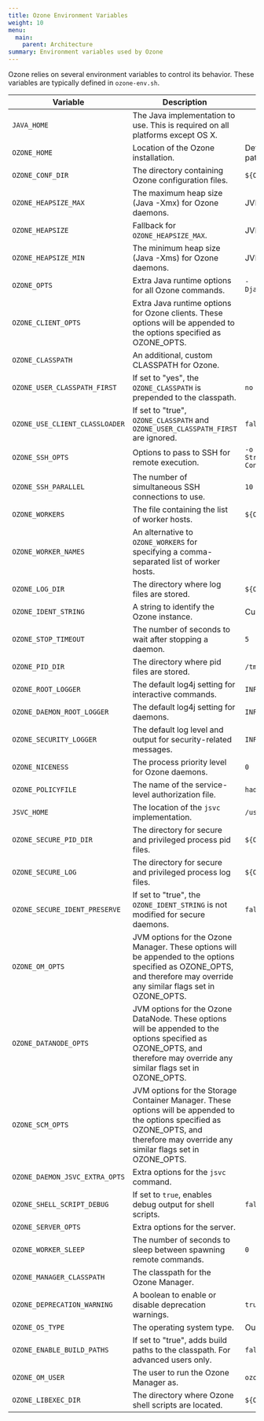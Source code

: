 ```yaml
---
title: Ozone Environment Variables
weight: 10
menu:
  main:
    parent: Architecture
summary: Environment variables used by Ozone
---
```

<!---
  Licensed to the Apache Software Foundation (ASF) under one or more
  contributor license agreements.  See the NOTICE file distributed with
  this work for additional information regarding copyright ownership.
  The ASF licenses this file to You under the Apache License, Version 2.0
  (the "License"); you may not use this file except in compliance with
  the License.  You may obtain a copy of the License at

      http://www.apache.org/licenses/LICENSE-2.0

  Unless required by applicable law or agreed to in writing, software
  distributed under the License is distributed on an "AS IS" BASIS,
  WITHOUT WARRANTIES OR CONDITIONS OF ANY KIND, either express or implied.
  See the License for the specific language governing permissions and
  limitations under the License.
-->

Ozone relies on several environment variables to control its behavior. These variables are typically defined in `ozone-env.sh`.

| Variable | Description | Default Value |
| --- | --- | --- |
| `JAVA_HOME` | The Java implementation to use. This is required on all platforms except OS X. | |
| `OZONE_HOME` | Location of the Ozone installation. | Determined by the execution path. |
| `OZONE_CONF_DIR` | The directory containing Ozone configuration files. | `${OZONE_HOME}/etc/hadoop` |
| `OZONE_HEAPSIZE_MAX` | The maximum heap size (Java -Xmx) for Ozone daemons. | JVM default |
| `OZONE_HEAPSIZE` | Fallback for `OZONE_HEAPSIZE_MAX`. | JVM default |
| `OZONE_HEAPSIZE_MIN` | The minimum heap size (Java -Xms) for Ozone daemons. | JVM default |
| `OZONE_OPTS` | Extra Java runtime options for all Ozone commands. | `-Djava.net.preferIPv4Stack=true` |
| `OZONE_CLIENT_OPTS` | Extra Java runtime options for Ozone clients. These options will be appended to the options specified as OZONE_OPTS. | |
| `OZONE_CLASSPATH` | An additional, custom CLASSPATH for Ozone. | |
| `OZONE_USER_CLASSPATH_FIRST` | If set to "yes", the `OZONE_CLASSPATH` is prepended to the classpath. | `no` |
| `OZONE_USE_CLIENT_CLASSLOADER` | If set to "true", `OZONE_CLASSPATH` and `OZONE_USER_CLASSPATH_FIRST` are ignored. | `false` |
| `OZONE_SSH_OPTS` | Options to pass to SSH for remote execution. | `-o BatchMode=yes -o StrictHostKeyChecking=no -o ConnectTimeout=10s` |
| `OZONE_SSH_PARALLEL` | The number of simultaneous SSH connections to use. | `10` |
| `OZONE_WORKERS` | The file containing the list of worker hosts. | `${OZONE_CONF_DIR}/workers` |
| `OZONE_WORKER_NAMES` | An alternative to `OZONE_WORKERS` for specifying a comma-separated list of worker hosts. | |
| `OZONE_LOG_DIR` | The directory where log files are stored. | `${OZONE_HOME}/logs` |
| `OZONE_IDENT_STRING` | A string to identify the Ozone instance. | Current user |
| `OZONE_STOP_TIMEOUT` | The number of seconds to wait after stopping a daemon. | `5` |
| `OZONE_PID_DIR` | The directory where pid files are stored. | `/tmp` |
| `OZONE_ROOT_LOGGER` | The default log4j setting for interactive commands. | `INFO,console` |
| `OZONE_DAEMON_ROOT_LOGGER` | The default log4j setting for daemons. | `INFO,RFA` |
| `OZONE_SECURITY_LOGGER` | The default log level and output for security-related messages. | `INFO,NullAppender` |
| `OZONE_NICENESS` | The process priority level for Ozone daemons. | `0` |
| `OZONE_POLICYFILE` | The name of the service-level authorization file. | `hadoop-policy.xml` |
| `JSVC_HOME` | The location of the `jsvc` implementation. | `/usr/bin` |
| `OZONE_SECURE_PID_DIR` | The directory for secure and privileged process pid files. | `${OZONE_PID_DIR}` |
| `OZONE_SECURE_LOG` | The directory for secure and privileged process log files. | `${OZONE_LOG_DIR}` |
| `OZONE_SECURE_IDENT_PRESERVE` | If set to "true", the `OZONE_IDENT_STRING` is not modified for secure daemons. | `false` |
| `OZONE_OM_OPTS` | JVM options for the Ozone Manager. These options will be appended to the options specified as OZONE_OPTS, and therefore may override any similar flags set in OZONE_OPTS. | |
| `OZONE_DATANODE_OPTS` | JVM options for the Ozone DataNode. These options will be appended to the options specified as OZONE_OPTS, and therefore may override any similar flags set in OZONE_OPTS. | |
| `OZONE_SCM_OPTS` | JVM options for the Storage Container Manager. These options will be appended to the options specified as OZONE_OPTS, and therefore may override any similar flags set in OZONE_OPTS. | |
| `OZONE_DAEMON_JSVC_EXTRA_OPTS` | Extra options for the `jsvc` command. | |
| `OZONE_SHELL_SCRIPT_DEBUG` | If set to `true`, enables debug output for shell scripts. | `false` |
| `OZONE_SERVER_OPTS` | Extra options for the server. | |
| `OZONE_WORKER_SLEEP` | The number of seconds to sleep between spawning remote commands. | `0` |
| `OZONE_MANAGER_CLASSPATH` | The classpath for the Ozone Manager. | |
| `OZONE_DEPRECATION_WARNING` | A boolean to enable or disable deprecation warnings. | `true` |
| `OZONE_OS_TYPE` | The operating system type. | Output of `uname -s` |
| `OZONE_ENABLE_BUILD_PATHS` | If set to "true", adds build paths to the classpath. For advanced users only. | `false` |
| `OZONE_OM_USER` | The user to run the Ozone Manager as. | `ozone` |
| `OZONE_LIBEXEC_DIR` | The directory where Ozone shell scripts are located. | `${OZONE_HOME}/libexec` |

